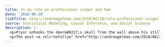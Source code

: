 ```yaml
---
title: In my role as professional singer and ham
date: '2018-06-28'
linkTitle: http://andrewgelman.com/2018/06/28/role-professional-singer-ham/
source: Statistical Modeling, Causal Inference, and Social Science
description: |-
  <p>Pryor unhooks the deer&#8217;s skull from the wall above his still-curled-up companion. Examines it. Not a good specimen –the back half of the lower jaw&#8217;s missing, a gap that, with the open cranial cavity, makes room enough for Pryor&#8217;s head. He puts it on. – Will Eaves, Murmur So as we roll into the last [&#8230;]</p>
  <p>The post <a rel="nofollow" href="http://andrewgelman.com/2018/06/28/role-professional-singer-ham/">In my role as professional singer and ham</a> appeared first on
---
```

